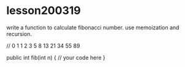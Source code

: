 # lesson200319

write a function to calculate fibonacci number.  use memoization and recursion.

//  0 1 1 2 3 5 8 13 21 34 55 89


public int fib(int n) {
  // your code here
}
